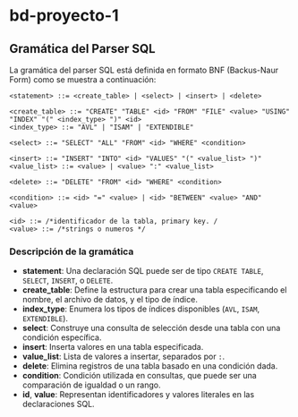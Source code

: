 # bd-proyecto-1
## Gramática del Parser SQL

La gramática del parser SQL está definida en formato BNF (Backus-Naur Form) como se muestra a continuación:

```
<statement> ::= <create_table> | <select> | <insert> | <delete>

<create_table> ::= "CREATE" "TABLE" <id> "FROM" "FILE" <value> "USING" "INDEX" "(" <index_type> ")" <id>
<index_type> ::= "AVL" | "ISAM" | "EXTENDIBLE"

<select> ::= "SELECT" "ALL" "FROM" <id> "WHERE" <condition>

<insert> ::= "INSERT" "INTO" <id> "VALUES" "(" <value_list> ")"
<value_list> ::= <value> | <value> ":" <value_list>

<delete> ::= "DELETE" "FROM" <id> "WHERE" <condition>

<condition> ::= <id> "=" <value> | <id> "BETWEEN" <value> "AND" <value>

<id> ::= /*identificador de la tabla, primary key. /
<value> ::= /*strings o numeros */
```

### Descripción de la gramática

- **statement**: Una declaración SQL puede ser de tipo `CREATE TABLE`, `SELECT`, `INSERT`, o `DELETE`.
- **create_table**: Define la estructura para crear una tabla especificando el nombre, el archivo de datos, y el tipo de índice.
- **index_type**: Enumera los tipos de índices disponibles (`AVL`, `ISAM`, `EXTENDIBLE`). 
- **select**: Construye una consulta de selección desde una tabla con una condición específica.
- **insert**: Inserta valores en una tabla especificada.
- **value_list**: Lista de valores a insertar, separados por `:`.
- **delete**: Elimina registros de una tabla basado en una condición dada.
- **condition**: Condición utilizada en consultas, que puede ser una comparación de igualdad o un rango.
- **id**, **value**: Representan identificadores y valores literales en las declaraciones SQL.
